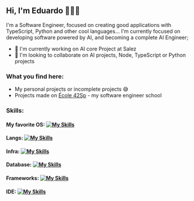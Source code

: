 ## Hi, I'm Eduardo 🧙🏽‍♂️

I'm a Software Engineer, focused on creating good applications with TypeScript, Python and other cool languages... 
I'm currently focused on developing software powered by AI, and becoming a complete AI Engineer;
- 🔭 I'm currently working on AI core Project at Salez
- 👯 I'm looking to collaborate on AI projects, Node, TypeScript or Python projects

### What you find here:

- My personal projects or incomplete projects 😅
- Projects made on [École 42Sp](https://www.42sp.org.br/) - my software engineer school

### Skills:
#### My favorite OS:  [![My Skills](https://skillicons.dev/icons?i=linux,arch&theme=dark)](https://skillicons.dev)

#### Langs:  [![My Skills](https://skillicons.dev/icons?i=typescript,javascript,python,c,cpp&theme=dark)](https://skillicons.dev)

#### Infra:  [![My Skills](https://skillicons.dev/icons?i=aws,docker&theme=dark)](https://skillicons.dev) 

#### Database:  [![My Skills](https://skillicons.dev/icons?i=postgres&theme=dark)](https://skillicons.dev) 

#### Frameworks:  [![My Skills](https://skillicons.dev/icons?i=nextjs,svelte,nodejs&theme=dark)](https://skillicons.dev) 

#### IDE:  [![My Skills](https://skillicons.dev/icons?i=vscode,nvim&theme=dark)](https://skillicons.dev)
